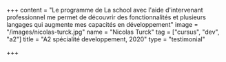 +++
content = "Le programme de La school  avec l'aide d'intervenant professionnel  me permet de découvrir des fonctionnalités et plusieurs  langages qui augmente mes capacités en développement"
image = "/images/nicolas-turck.jpg"
name = "Nicolas Turck"
tag = ["cursus", "dev", "a2"]
title = "A2 spécialité developpement, 2020"
type = "testimonial"

+++

